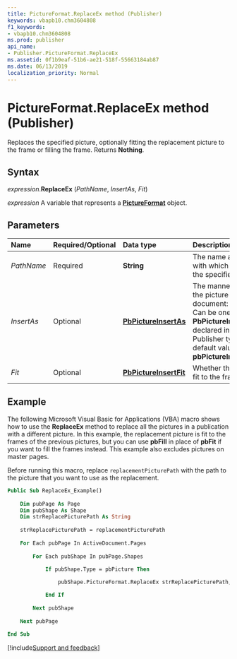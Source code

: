 ```yaml
---
title: PictureFormat.ReplaceEx method (Publisher)
keywords: vbapb10.chm3604808
f1_keywords:
- vbapb10.chm3604808
ms.prod: publisher
api_name:
- Publisher.PictureFormat.ReplaceEx
ms.assetid: 0f1b9eaf-51b6-ae21-518f-55663184ab87
ms.date: 06/13/2019
localization_priority: Normal
---
```



# PictureFormat.ReplaceEx method (Publisher)

Replaces the specified picture, optionally fitting the replacement picture to the frame or filling the frame. Returns **Nothing**.


## Syntax

_expression_.**ReplaceEx** (_PathName_, _InsertAs_, _Fit_)

_expression_ A variable that represents a **[PictureFormat](Publisher.PictureFormat.md)** object.


## Parameters

|Name|Required/Optional|Data type|Description|
|:-----|:-----|:-----|:-----|
|_PathName_ |Required| **String**|The name and path of the file with which you want to replace the specified picture.|
|_InsertAs_ |Optional| **[PbPictureInsertAs](Publisher.PbPictureInsertAs.md)**|The manner in which you want the picture file inserted into the document: linked or embedded. Can be one of the **PbPictureInsertAs** constants declared in the Microsoft Publisher type library; the default value is **pbPictureInsertAsOriginalState**.|
|_Fit_ |Optional| **[PbPictureInsertFit](Publisher.pbpictureinsertfit.md)**|Whether the inserted picture is fit to the frame or fills the frame.|


## Example

The following Microsoft Visual Basic for Applications (VBA) macro shows how to use the **ReplaceEx** method to replace all the pictures in a publication with a different picture. In this example, the replacement picture is fit to the frames of the previous pictures, but you can use **pbFill** in place of **pbFit** if you want to fill the frames instead. This example also excludes pictures on master pages.

Before running this macro, replace `replacementPicturePath` with the path to the picture that you want to use as the replacement.

```vb
Public Sub ReplaceEx_Example()
    
    Dim pubPage As Page
    Dim pubShape As Shape
    Dim strReplacePicturePath As String
    
    strReplacePicturePath = replacementPicturePath
    
    For Each pubPage In ActiveDocument.Pages
        
        For Each pubShape In pubPage.Shapes
            
            If pubShape.Type = pbPicture Then

                pubShape.PictureFormat.ReplaceEx strReplacePicturePath, pbPictureInsertAsOriginalState, pbFit

            End If
        
        Next pubShape
        
    Next pubPage
            
End Sub
```

[!include[Support and feedback](~/includes/feedback-boilerplate.md)]